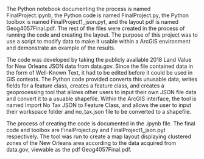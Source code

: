 The Python notebook documenting the process is named FinalProject.ipynb, the Python code is named FinalProject.py, the Python toolbox is named FinalProject1_json.pyt, and the layout pdf is named Geog4057Final.pdf. The rest of the files were created in the process of running the code and creating the layout. The purpose of this project was to use a script to modify data to make it usable within a ArcGIS environment and demonstrate an example of the results.

The code was developed by taking the publicly available 2018 Land Value for New Orleans JSON data from data.gov. Since the file contained data in the form of Well-Known Text, it had to be edited before it could be used in GIS contexts. The Python code provided converts this unusable data, writes fields for a feature class, creates a feature class, and creates a geoprocessing tool that allows other users to input their own JSON file data and convert it to a usuable shapefile. Within the ArcGIS interface, the tool is named Import No Tax JSON to Feature Class, and allows the user to input their workspace folder and no_tax.json file to be converted to a shapefile. 

The process of creating the code is documented in the .ipynb file. The final code and toolbox are FinalProject.py and FinalProject1_json.pyt respectively. The tool was run to create a map layout displaying clustered zones of the New Orleans area according to the data acquired from data.gov, viewable as the pdf Geog4057Final.pdf.
